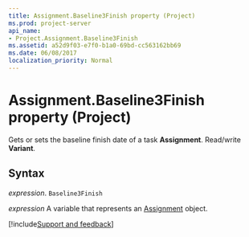 ```yaml
---
title: Assignment.Baseline3Finish property (Project)
ms.prod: project-server
api_name:
- Project.Assignment.Baseline3Finish
ms.assetid: a52d9f03-e7f0-b1a0-69bd-cc563162bb69
ms.date: 06/08/2017
localization_priority: Normal
---
```



# Assignment.Baseline3Finish property (Project)

Gets or sets the baseline finish date of a task  **Assignment**. Read/write **Variant**.


## Syntax

_expression_. `Baseline3Finish`

_expression_ A variable that represents an [Assignment](./Project.Assignment.md) object.

[!include[Support and feedback](~/includes/feedback-boilerplate.md)]